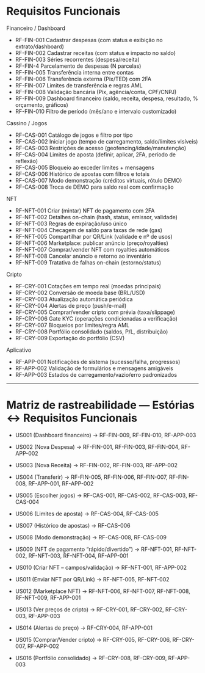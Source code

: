 # Requisitos Funcionais

Financeiro / Dashboard

- RF-FIN-001 Cadastrar despesas (com status e exibição no extrato/dashboard)
- RF-FIN-002 Cadastrar receitas (com status e impacto no saldo)
- RF-FIN-003 Séries recorrentes (despesa/receita)
- RF-FIN-4 Parcelamento de despesas (N parcelas)
- RF-FIN-005 Transferência interna entre contas
- RF-FIN-006 Transferência externa (Pix/TED) com 2FA
- RF-FIN-007 Limites de transferência e regras AML
- RF-FIN-008 Validação bancária (Pix, agência/conta, CPF/CNPJ)
- RF-FIN-009 Dashboard financeiro (saldo, receita, despesa, resultado, % orçamento, gráficos)
- RF-FIN-010 Filtro de período (mês/ano e intervalo customizado)

Cassino / Jogos

- RF-CAS-001 Catálogo de jogos e filtro por tipo
- RF-CAS-002 Iniciar jogo (tempo de carregamento, saldo/limites visíveis)
- RF-CAS-003 Restrições de acesso (geofencing/idade/manutenção)
- RF-CAS-004 Limites de aposta (definir, aplicar, 2FA, período de reflexão)
- RF-CAS-005 Bloqueio ao exceder limites + mensagens
- RF-CAS-006 Histórico de apostas com filtros e totais
- RF-CAS-007 Modo demonstração (créditos virtuais, rótulo DEMO)
- RF-CAS-008 Troca de DEMO para saldo real com confirmação

NFT

- RF-NFT-001 Criar (mintar) NFT de pagamento com 2FA
- RF-NFT-002 Detalhes on-chain (hash, status, emissor, validade)
- RF-NFT-003 Regras de expiração/uso único
- RF-NFT-004 Checagem de saldo para taxas de rede (gas)
- RF-NFT-005 Compartilhar por QR/Link (validade e nº de usos)
- RF-NFT-006 Marketplace: publicar anúncio (preço/royalties)
- RF-NFT-007 Comprar/vender NFT com royalties automáticos
- RF-NFT-008 Cancelar anúncio e retorno ao inventário
- RF-NFT-009 Tratativa de falhas on-chain (estorno/status)

Cripto

- RF-CRY-001 Cotações em tempo real (moedas principais)
- RF-CRY-002 Conversão de moeda base (BRL/USD)
- RF-CRY-003 Atualização automática periódica
- RF-CRY-004 Alertas de preço (push/e-mail)
- RF-CRY-005 Comprar/vender cripto com prévia (taxa/slippage)
- RF-CRY-006 Gate KYC (operações condicionadas a verificação)
- RF-CRY-007 Bloqueios por limites/regra AML
- RF-CRY-008 Portfólio consolidado (saldos, P/L, distribuição)
- RF-CRY-009 Exportação do portfólio (CSV)

Aplicativo

- RF-APP-001 Notificações de sistema (sucesso/falha, progressos)
- RF-APP-002 Validação de formulários e mensagens amigáveis
- RF-APP-003 Estados de carregamento/vazio/erro padronizados

---

# Matriz de rastreabilidade — Estórias <-> Requisitos Funcionais

- US001 (Dashboard financeiro) → RF-FIN-009, RF-FIN-010, RF-APP-003

- US002 (Nova Despesa) → RF-FIN-001, RF-FIN-003, RF-FIN-004, RF-APP-002

- US003 (Nova Receita) → RF-FIN-002, RF-FIN-003, RF-APP-002

- US004 (Transferir) → RF-FIN-005, RF-FIN-006, RF-FIN-007, RF-FIN-008, RF-APP-001, RF-APP-002

- US005 (Escolher jogos) → RF-CAS-001, RF-CAS-002, RF-CAS-003, RF-CAS-004

- US006 (Limites de aposta) → RF-CAS-004, RF-CAS-005

- US007 (Histórico de apostas) → RF-CAS-006

- US008 (Modo demonstração) → RF-CAS-008, RF-CAS-009

- US009 (NFT de pagamento “rápido/divertido”) → RF-NFT-001, RF-NFT-002, RF-NFT-003, RF-NFT-004, RF-APP-001

- US010 (Criar NFT – campos/validação) → RF-NFT-001, RF-APP-002

- US011 (Enviar NFT por QR/Link) → RF-NFT-005, RF-NFT-002

- US012 (Marketplace NFT) → RF-NFT-006, RF-NFT-007, RF-NFT-008, RF-NFT-009, RF-APP-001

- US013 (Ver preços de cripto) → RF-CRY-001, RF-CRY-002, RF-CRY-003, RF-APP-003

- US014 (Alertas de preço) → RF-CRY-004, RF-APP-001

- US015 (Comprar/Vender cripto) → RF-CRY-005, RF-CRY-006, RF-CRY-007, RF-APP-002

- US016 (Portfólio consolidado) → RF-CRY-008, RF-CRY-009, RF-APP-003
